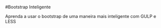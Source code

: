 #Bootstrap Inteligente

Aprenda a usar o bootstrap de uma maneira mais inteligente com GULP e LESS  